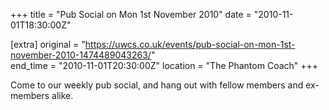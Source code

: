 +++
title = "Pub Social on Mon 1st November 2010"
date = "2010-11-01T18:30:00Z"

[extra]
original = "https://uwcs.co.uk/events/pub-social-on-mon-1st-november-2010-1474489043263/"    
end_time = "2010-11-01T20:30:00Z"
location = "The Phantom Coach"
+++

Come to our weekly pub social, and hang out with fellow members and ex-members alike.

